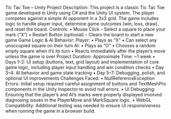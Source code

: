 Tic Tac Toe – Unity Project
Description:
This project is a classic Tic Tac Toe game developed in Unity using C# and the Unity UI system. The player competes against a simple AI opponent in a 3x3 grid. The game includes logic to handle player input, determine game outcomes (win, loss, draw), and reset the board.
Controls:
• Mouse Click – Select a square to place your mark (“X”)
 • Restart Button (optional) – Clears the board to start a new game
Game Logic & AI Behavior:
Player:
 • Plays as “X”
 • Can select any unoccupied square on their turn
AI:
 • Plays as “O”
 • Chooses a random empty square when it’s its turn
 • Reacts immediately after the player’s move unless the game is over
Project Duration:
Approximate Time: ~1 week
 • Days 1–2: UI setup (buttons, text, grid layout) and implementation of core game logic, including player input handling and win condition checks
 • Day 3–4: AI behavior and game state tracking
 • Day 5–7: Debugging, polish, and optional UI improvements
Challenges Faced:
• NullReferenceException Errors: Initial setup required careful assignment of buttons and TextMeshPro components in the Unity Inspector to avoid null errors.
 • UI Debugging: Ensuring that the player’s and AI’s marks were properly displayed involved diagnosing issues in the PlayerMove and MarkSquare logic.
 • WebGL Compatibility: Additional testing was needed to ensure UI responsiveness when running the game in a browser build.
